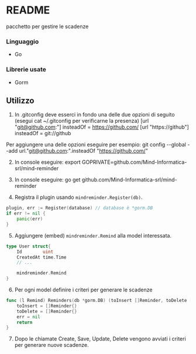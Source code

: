 # README

pacchetto per gestire le scadenze

### Linguaggio

- Go

### Librerie usate

- Gorm

## Utilizzo

1. In .gitconfig deve esserci in fondo una delle due opzioni di seguito (esegui cat ~/.gitconfig per verificarne la presenza)
   [url "git@github.com:"]
   insteadOf = https://github.com/
   [url "https://github"]
   insteadOf = git://github

Per aggiungere una delle opzioni eseguire per esempio:
git config --global --add url."git@github.com:".insteadOf "https://github.com/"

2. In console eseguire: export GOPRIVATE=github.com/Mind-Informatica-srl/mind-reminder

3. In console eseguire: go get github.com/Mind-Informatica-srl/mind-reminder

4. Registra il plugin usando `mindreminder.Register(db)`.

```go
plugin, err := Register(database) // database è *gorm.DB
if err != nil {
	panic(err)
}
```

5. Aggiungere (embed) `mindreminder.Remind` alla model interessata.

```go
type User struct{
    Id        uint
    CreatedAt time.Time
    // ...

    mindreminder.Remind
}
```

6. Per ogni model definire i criteri per generare le scadenze

```go
func (l Remind) Reminders(db *gorm.DB) (toInsert []Reminder, toDelete []Reminder, err error) {
	toInsert = []Reminder{}
	toDelete = []Reminder{}
	err = nil
	return
}
```

7. Dopo le chiamate Create, Save, Update, Delete vengono avviati i criteri per generare nuove scadenze.
